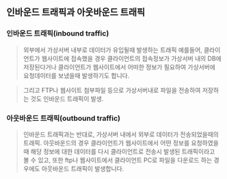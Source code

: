 인바운드 트래픽과 아웃바운드 트래픽
---
### 인바운드 트래픽(inbound traffic)

> 외부에서 가상서버 내부로 데이터가 유입될때 발생하는 트래픽
 예를들어, 클라이언트가 웹사이트에 접속했을 경우 클라이언트의 접속정보가 가상서버 내의 DB에 저장된다거나 클라이언트가 웹사이트에서 어떠한 정보가 필요하여 가상서버에 요청데이터를 보냈을때 발생하기도 합니다.

> 그리고 FTP나 웹사이트 첨부파일 등으로 가상서버내로 파일을 전송하여 저장하는 것도 인바운드 트래픽이 발생.



### 아웃바운드 트래픽(outbound traffic)

> 인바운드 트래픽과는 반대로, 가상서버 내에서 외부로 데이터가 전송되었을때의 트래픽. 아웃바운드의 경우 클라이언트가 웹사이트에서 어떤 정보를 요청하였을 때 해당 정보에 대한 데이터를 다시 클라이언트로 전송시 발생된 트래픽이라고 볼 수 있고, 또한 ftp나 웹사이트에서 클라이언트 PC로 파일을 다운로드 하는 경우에도 아웃바운드 트래픽이 발생합니다.
